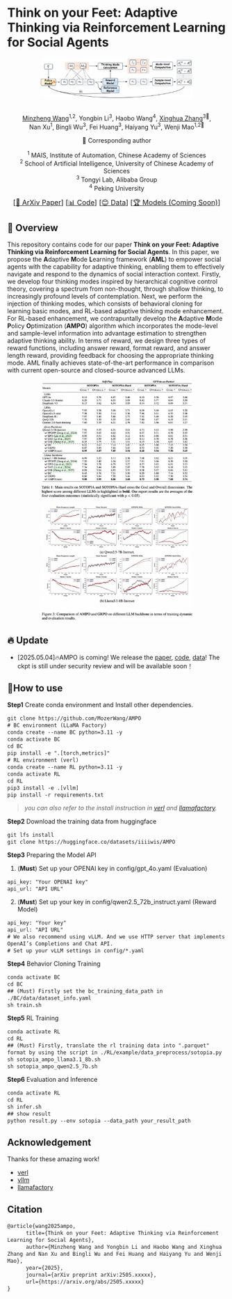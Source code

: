 # Think on your Feet: Adaptive Thinking via Reinforcement Learning for Social Agents

<p align="center">
    <img src="src/ampo.png" width="70%" height="50%">
</p>

<div align="center">
<br>
<a href="https://scholar.google.com.hk/citations?user=glV21ZsAAAAJ&hl=zh-CN">Minzheng Wang</a><sup><span>1,2</span></sup>, 
<a>Yongbin Li</a><sup><span>3</span></sup>,
<a>Haobo Wang</a><sup><span>4</span></sup>,
<a href="https://xinghuazhang.top/">Xinghua Zhang</a><sup><span>3🌟</span></sup>,
<br>
<a>Nan Xu</a><sup><span>1</span></sup>,
<a>Bingli Wu</a><sup><span>3</span></sup>,
<a>Fei Huang</a><sup><span>3</span></sup>,
<a>Haiyang Yu</a><sup><span>3</span></sup>,
<a>Wenji Mao</a><sup><span>1,2🌟</span></sup>
<br>

🌟 Corresponding author

<sup>1</sup> MAIS, Institute of Automation, Chinese Academy of Sciences<br>
<sup>2</sup> School of Artificial Intelligence, University of Chinese Academy of Sciences<br>
<sup>3</sup> Tongyi Lab, Alibaba Group<br>
<sup>4</sup> Peking University<br>

<font size=3><div align='center' >  [[📖 ArXiv Paper](https://arxiv.org/pdf/2402.03300)] [[📊 Code](https://github.com/MozerWang/AMPO)] [[😊 Data](https://huggingface.co/datasets/iiiiwis/AMPO)] [[🏆 Models (Coming Soon)](https://huggingface.co)]  </div></font>

</div>


## 👀 Overview
This repository contains code for our paper **Think on your Feet: Adaptive Thinking via Reinforcement Learning for Social Agents**. In this paper, we propose the **A**daptive **M**ode **L**earning framework (**AML**) to empower social agents with the capability for adaptive thinking, enabling them to effectively navigate and respond to the dynamics of social interaction context.
Firstly, we develop four thinking modes inspired by hierarchical cognitive control theory, covering a spectrum from non-thought, through shallow thinking, to increasingly profound levels of contemplation. Next, we perform the injection of thinking modes, which consists of behavioral cloning for learning basic modes, and RL-based adaptive thinking mode enhancement. For RL-based enhancement, we contrapuntally develop the **A**daptive **M**ode **P**olicy **O**ptimization (**AMPO**) algorithm which incorporates the mode-level and sample-level information into advantage estimation to strengthen adaptive thinking ability. In terms of reward, we design three types of reward functions, including answer reward, format reward, and answer length reward, providing feedback for choosing the appropriate thinking mode. AML finally achieves state-of-the-art performance in comparison with current open-source and closed-source advanced LLMs.
<p align="center">
    <img src="src/exp1.png" width="70%" height="50%">
</p>
<p align="center">
    <img src="src/exp2.png" width="70%" height="50%">
</p>


## 🔥 Update

- [2025.05.04]🔥AMPO is coming! We release the [paper](https://arxiv.org/pdf/2402.03300), [code](https://github.com/MozerWang/AMPO), [data](https://huggingface.co/datasets/iiiiwis/AMPO)! The ckpt is still under security review and will be available soon！

## 🔧How to use
**Step1** Create conda environment and Install other dependencies.
```shell
git clone https://github.com/MozerWang/AMPO
# BC environment (LLaMA Factory)
conda create --name BC python=3.11 -y
conda activate BC
cd BC 
pip install -e ".[torch,metrics]"
# RL environment (verl)
conda create --name RL python=3.11 -y
conda activate RL
cd RL
pip3 install -e .[vllm]
pip install -r requirements.txt
```

> *you can also refer to the install instruction in [verl](https://github.com/volcengine/verl) and [llamafactory](https://github.com/hiyouga/LLaMA-Factory/).*

**Step2** Download the training data from huggingface
```shell
git lfs install
git clone https://huggingface.co/datasets/iiiiwis/AMPO
```
**Step3** Preparing the Model API

1. (**Must**) Set up your OPENAI key in config/gpt_4o.yaml (Evaluation)
```shell
api_key: "Your OPENAI key"
api_url: "API URL"
```

2. (**Must**) Set up your key in config/qwen2.5_72b_instruct.yaml (Reward Model)
```shell
api_key: "Your key"
api_url: "API URL"
# We also recommend using vLLM. And we use HTTP server that implements OpenAI’s Completions and Chat API.
# Set up your vLLM settings in config/*.yaml
```
**Step4** Behavior Cloning Training
```shell
conda activate BC
cd BC
## (Must) Firstly set the bc_training_data_path in ./BC/data/dataset_info.yaml
sh train.sh
```

**Step5** RL Training
```shell
conda activate RL
cd RL
## (Must) Firstly, translate the rl training data into ".parquet" format by using the script in ./RL/example/data_preprocess/sotopia.py
sh sotopia_ampo_llama3.1_8b.sh
sh sotopia_ampo_qwen2.5_7b.sh
```

**Step6** Evaluation and Inference
```shell
conda activate RL
cd RL
sh infer.sh
## show result
python result.py --env sotopia --data_path your_result_path
```

## Acknowledgement
Thanks for these amazing work!
- [verl](https://github.com/volcengine/verl)
- [vllm](https://github.com/vllm-project/vllm)
- [llamafactory](https://github.com/hiyouga/LLaMA-Factory/)

## Citation
```
@article{wang2025ampo,
      title={Think on your Feet: Adaptive Thinking via Reinforcement Learning for Social Agents}, 
      author={Minzheng Wang and Yongbin Li and Haobo Wang and Xinghua Zhang and Nan Xu and Bingli Wu and Fei Huang and Haiyang Yu and Wenji Mao},
      year={2025},
      journal={arXiv preprint arXiv:2505.xxxxx},
      url={https://arxiv.org/abs/2505.xxxxx}
}
```